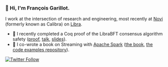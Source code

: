 ### 👋 Hi, I'm François Garillot.

I work at the intersection of research and engineering, most recently at [Novi](https://novi.com/) (formerly known as Calibra) on [Libra](https://libra.org/en-US/).

- 🔬 I recently completed a Coq proof of the LibraBFT consensus algorithm safety ([proof](http://github.com/novifinancial/librachain), [talk](https://www.youtube.com/watch?v=mgh_b7j4ITI), [slides](https://www.youtube.com/watch?v=mgh_b7j4IT)).
- 📖 I co-wrote a book on Streaming with [Apache Spark](https://spark.apache.org/) ([the book](https://www.oreilly.com/library/view/stream-processing-with/9781491944233/), [the code examples repository](https://github.com/stream-processing-with-spark)).


[![Twitter Follow](https://img.shields.io/twitter/follow/huitseeker?label=Follow&style=social)](https://twitter.com/intent/follow?screen_name=huitseeker)

